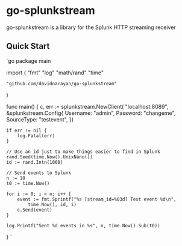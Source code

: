 go-splunkstream
===============

go-splunkstream is a library for the Splunk HTTP streaming receiver

Quick Start
-----------

`go
package main

import (
	"fmt"
	"log"
	"math/rand"
	"time"

	"github.com/davidnarayan/go-splunkstream"
)

func main() {
	c, err := splunkstream.NewClient(
		"localhost:8089",
		&splunkstream.Config{
			Username:   "admin",
			Password:   "changeme",
			SourceType: "testevent",
		})

	if err != nil {
		log.Fatal(err)
	}

	// Use an id just to make things easier to find in Splunk
	rand.Seed(time.Now().UnixNano())
	id := rand.Intn(1000)

	// Send events to Splunk
	n := 10
	t0 := time.Now()

	for i := 0; i < n; i++ {
		event := fmt.Sprintf("%s [stream_id=%03d] Test event %d\n",
			time.Now(), id, i)
		c.Send(event)
	}

	log.Printf("Sent %d events in %s", n, time.Now().Sub(t0))
}
`
